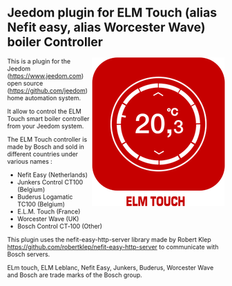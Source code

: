 # Jeedom plugin for ELM Touch (alias Nefit easy, alias Worcester Wave) boiler Controller

<img src="plugin_info/elmtouch_icon.png" align="right">

This is a plugin for the Jeedom (https://www.jeedom.com) open source (https://github.com/jeedom) home automation system.

It allow to control the ELM Touch smart boiler controller from your Jeedom system.

The ELM Touch controller is made by Bosch and sold in different countries under various names :

* Nefit Easy (Netherlands)
* Junkers Control CT100 (Belgium)
* Buderus Logamatic TC100 (Belgium)
* E.L.M. Touch (France)
* Worcester Wave (UK)
* Bosch Control CT‑100 (Other)

This plugin uses the nefit-easy-http-server library made by Robert Klep https://github.com/robertklep/nefit-easy-http-server to communicate with Bosch servers.

ELm touch, ELM Leblanc, Nefit Easy, Junkers, Buderus, Worcester Wave and Bosch are trade marks of the Bosch group.

